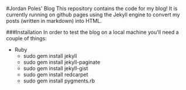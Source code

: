 #Jordan Poles' Blog
This repository contains the code for my blog! It is currently running on github pages using the Jekyll engine to convert my posts (written in markdown) into HTML.

###Installation
In order to test the blog on a local machine you'll need a couple of things:

- Ruby
  - sudo gem install jekyll
  - sudo gem install jekyll-paginate
  - sudo gem install jekyll-gist
  - sudo gem install redcarpet
  - sudo gem install pygments.rb

